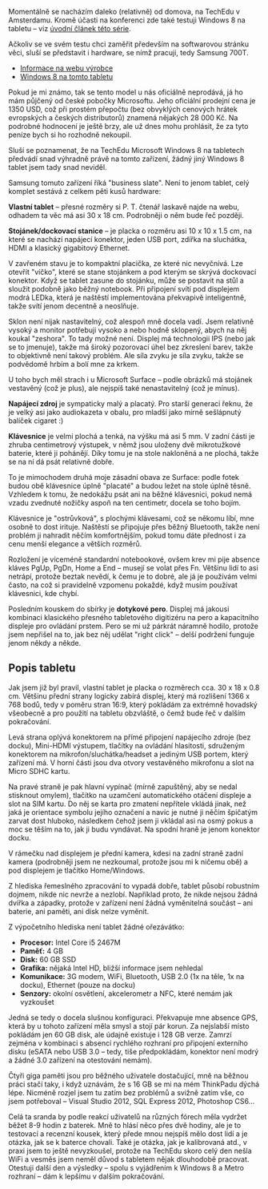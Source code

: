 <!-- dcterms:identifier = riderweblog#271 -->
<!-- dcterms:title = Týden s Windows 8 tabletem: Hardware -->
<!-- dcterms:abstract = Ačkoliv se ve svém testu chci zaměřit především na softwarovou stránku věci, sluší se představit i hardware, se nímž pracuji, tedy Samsung 700T. -->
<!-- np9:categoryId = 1 -->
<!-- x4w:category = Koně -->
<!-- np9:authorId = 1 -->
<!-- np9:authorEmail = michal.valasek@altairis.cz -->
<!-- dcterms:creator = Michal Altair Valášek -->
<!-- np9:serialId = 2 -->
<!-- x4w:serial = Týden s Windows 8 Tabletem -->
<!-- dcterms:created = 2012-06-26T23:58:07.023+02:00 -->
<!-- dcterms:dateAccepted = 2012-06-26T23:45:00+02:00 -->

Momentálně se nacházím daleko (relativně) od domova, na TechEdu v Amsterdamu. Kromě účasti na konferenci zde také testuji Windows 8 na tabletu – viz [úvodní článek této série](http://www.weblog.rider.cz/articles/270-tyden-s-windows-8-tabletem-den-nula).

Ačkoliv se ve svém testu chci zaměřit především na softwarovou stránku věci, sluší se představit i hardware, se nímž pracuji, tedy Samsung 700T.

*   [Informace na webu výrobce](http://www.samsung.com/us/computer/tablet-pcs/XE700T1A-A04US)
*   [Windows 8 na tomto tabletu](http://www.samsung.com/windowspreview) 

Pokud je mi známo, tak se tento model u nás oficiálně neprodává, já ho mám půjčený od české pobočky Microsoftu. Jeho oficiální prodejní cena je 1350 USD, což při prostém přepočtu (bez obvyklých cenových hrátek evropských a českých distributorů) znamená nějakých 28 000 Kč. Na podrobné hodnocení je ještě brzy, ale už dnes mohu prohlásit, že za tyto peníze bych si ho rozhodně nekoupil.

Sluší se poznamenat, že na TechEdu Microsoft Windows 8 na tabletech předvádí snad výhradně právě na tomto zařízení, žádný jiný Windows 8 tablet jsem tady snad neviděl.

Samsung tomuto zařízení říká "business slate". Není to jenom tablet, celý komplet sestává z celkem pěti kusů hardware:

**Vlastní tablet** – přesné rozměry si P. T. čtenář laskavě najde na webu, odhadem ta věc má asi 30 x 18 cm. Podrobněji o něm bude řeč později.

**Stojánek/dockovací stanice** – je placka o rozměru asi 10 x 10 x 1.5 cm, na které se nachází napájecí konektor, jeden USB port, zdířka na sluchátka, HDMI a klasický gigabitový Ethernet.

V zavřeném stavu je to kompaktní placička, ze které nic nevyčnívá. Lze otevřít "víčko", které se stane stojánkem a pod kterým se skrývá dockovací konektor. Když se tablet zasune do stojánku, může se postavit na stůl a sloužit podobně jako běžný notebook. Při připojení svítí pod displejem modrá LEDka, která je naštěstí implementována překvapivě inteligentně, takže svítí jenom decentně a neoslňuje.

Sklon není nijak nastavitelný, což alespoň mně docela vadí. Jsem relativně vysoký a monitor potřebuji vysoko a nebo hodně sklopený, abych na něj koukal "zeshora". To tady možné není. Displej má technologii IPS (nebo jak se to jmenuje), takže má široký pozorovací úhel bez zkreslení barev, takže to objektivně není takový problém. Ale síla zvyku je síla zvyku, takže se podvědomě hrbím a bolí mne za krkem.

U toho bych měl strach i u Microsoft Surface – podle obrázků má stojánek vestavěný (což je plus), ale nejspíš také nenastavitelný (což je mínus).

**Napájecí zdroj** je sympaticky malý a placatý. Pro starší generaci řeknu, že je velký asi jako audiokazeta v obalu, pro mladší jako mírně sešlápnutý balíček cigaret :)

**Klávesnice** je velmi plochá a tenká, na výšku má asi 5 mm. V zadní části je zhruba centimetrový výstupek, v němž jsou uloženy dvě mikrotužkové baterie, které ji pohánějí. Díky tomu je na stole nakloněná a ne plochá, takže se na ní dá psát relativně dobře.

To je mimochodem druhá moje zásadní obava ze Surface: podle fotek budou obě klávesnice úplně "placaté" a budou ležet na stole úplně těsně. Vzhledem k tomu, že nedokážu psát ani na běžné klávesnici, pokud nemá vzadu zvednuté nožičky aspoň na ten centimetr, docela se toho bojím.

Klávesnice je "ostrůvková", s plochými klávesami, což se někomu líbí, mne osobně to dost irituje. Naštěstí se připojuje přes běžný Bluetooth, takže není problém ji nahradit něčím komfortnějším, pokud tomu dáte přednost i za cenu menší elegance a větších rozměrů.

Rozložení je víceméně standardní notebookové, ovšem krev mi pije absence kláves PgUp, PgDn, Home a End – musejí se volat přes Fn. Většinu lidí to asi netrápí, protože beztak nevědí, k čemu je to dobré, ale já je používám velmi často, na což si pravidelně vzpomenu pokaždé, když musím používat klávesnici, kde chybí.

Posledním kouskem do sbírky je **dotykové pero**. Displej má jakousi kombinaci klasického přesného tabletového digitizéru na pero a kapacitního displeje pro ovládání prstem. Pero se mi už párkrát náramně hodilo, protože jsem nepřišel na to, jak bez něj udělat "right click" – delší podržení funguje jenom někdy a někde.

## Popis tabletu

Jak jsem již byl pravil, vlastní tablet je placka o rozměrech cca. 30 x 18 x 0.8 cm. Většinu přední strany logicky zabírá displej, který má rozlišení 1366 x 768 bodů, tedy v poměru stran 16:9, který pokládám za extrémně hovadský všeobecně a pro použití na tabletu obzvláště, o čemž bude řeč v dalším pokračování.

Levá strana oplývá konektorem na přímé připojení napájecího zdroje (bez docku), Mini-HDMI výstupem, tlačítky na ovládání hlasitosti, sdruženým konektorem na mikrofon/sluchátka/headset a jediným USB portem, který zařízení má. V horní části jsou dva otvory vestavěného mikrofonu a slot na Micro SDHC kartu. 

Na pravé straně je pak hlavní vypínač (mírně zapuštěný, aby se nedal stisknout omylem), tlačítko na uzamčení automatického otáčení displeje a slot na SIM kartu. Do něj se karta pro zmatení nepřítele vkládá jinak, než jaká je orientace symbolu jejího označení a navíc je nutné ji něčím špičatým zarvat dost hluboko, následkem čehož jsem ji vkládal asi na osmý pokus a moc se těším na to, jak ji budu vyndávat. Na spodní hraně je jenom konektor docku.

V rámečku nad displejem je přední kamera, kdesi na zadní straně zadní kamera (podrobněji jsem ne nezkoumal, protože jsou mi k ničemu obě) a pod displejem je tlačítko Home/Windows.

Z hlediska řemeslného zpracování to vypadá dobře, tablet působí robustním dojmem, nikde nic nevrže a nezlobí. Například proto, že nikde nejsou žádná dvířka a západky, protože v zařízení není žádná vyměnitelná součást – ani baterie, ani paměti, ani disk nelze vyměnit.

Z výpočetního hlediska není tablet žádné ořezávátko:

*   **Procesor:** Intel Core i5 2467M
*   **Paměť:** 4 GB
*   **Disk:** 60 GB SSD
*   **Grafika:** nějaká Intel HD, bližší informace jsem nehledal
*   **Komunikace:** 3G modem, WiFi, Bluetooth, USB 2.0 (1x na těle, 1x na docku), Ethernet (pouze na docku)
*   **Senzory:** okolní osvětlení, akcelerometr a NFC, které nemám jak vyzkoušet 

Jedná se tedy o docela slušnou konfiguraci. Překvapuje mne absence GPS, která by u tohoto zařízení měla smysl a stojí pár korun. Za nejslabší místo pokládám jen 60 GB disk, ale údajně existuje i 128 GB verze. Zamrzí zejména v kombinaci s absencí rychlého rozhraní pro připojení externího disku (eSATA nebo USB 3.0 – tedy, tiše předpokládám, konektor není modrý a žádné 3.0 zařízení na otestování nemám).

Čtyři giga paměti jsou pro běžného uživatele dostačující, mně na běžnou práci stačí taky, i když uznávám, že s 16 GB se mi na mém ThinkPadu dýchá lépe. Nicméně rozjel jsem tu zatím bez problémů a svižně zatím vše, co jsem potřeboval – Visual Studio 2012, SQL Express 2012, Photoshop CS6…

Celá ta sranda by podle reakcí uživatelů na různých fórech měla vydržet běžet 8-9 hodin z baterek. Mně to hlásí něco přes dvě hodiny, ale je to testovací a recenzní kousek, který přede mnou nejspíš mělo dost lidí a je otázka, jak se k baterce chovali. Také je otázka, jak je kalibrovaná atd., v praxi jsem to ještě nevyzkoušel, protože na TechEdu skoro celý den nešla WiFi a vesměs jsem neměl důvod s tabletem nějak dlouhodobě pracovat. Otestuji další den a výsledky – spolu s vyjádřením k Windows 8 a Metro rozhraní – dám k lepšímu v dalším pokračování.